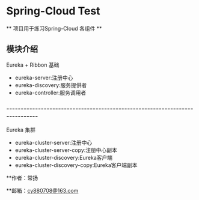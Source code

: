 # Spring-Cloud Test #
** 项目用于练习Spring-Cloud 各组件 **


## 模块介绍 ##

Eureka + Ribbon 基础 
- eureka-server:注册中心
- eureka-discovery:服务提供者
- eureka-controller:服务调用者

### ---------------------------------------------------------------------------- ##

Eureka 集群 
- eureka-cluster-server:注册中心
- eureka-cluster-server-copy:注册中心副本
- eureka-cluster-discovery:Eureka客户端
- eureka-cluster-discovery-copy:Eureka客户端副本

**作者：常扬

**邮箱：cy880708@163.com
